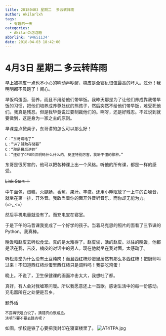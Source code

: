 ```yaml
---
title: 20180403 星期二  多云转阵雨
author: Akilarlxh
tags:
  - 有趣的一天
categories:
  - Akilarの泡泡糖
abbrlink: '94651134'
date: 2018-04-03 18:42:00
---
```

# 4月3日 星期二 多云转阵雨

早上被楠皮一点也不小心的响动声吵醒，楠皮是全寝仇恨值最高的坏人。过分！我明明都不晨跑了！闹心。

早饭鸡蛋面，营养，而且不用给他们带早饭。我昨天那是为了让他们养成靠我带早饭的习惯，把他们培养成养尊处优的熊孩子，然后突然不给他们带早饭，难受死他们。我真是残忍。但是我毕竟说过要制裁他们的。啊呀，还是好残忍。不过说到就要做到，这是身为一家之主的原则。

早课差点掀桌子，东哥讲的怎么可以那么好！
```
C：“东哥讲啥了”
L：“讲了辅助存储器”
C：“那是最后讲的”
L：“还讲了CPU和汉明码什么什么的，反正特别厉害，我听不懂的那种。”
```
东哥是很厉害的，他可以把各种课上出一个风格。听他的所有课，都是一样的感受。

~~Link Start ！~~

中午面包，蛋糕，火腿肠，香蕉，果汁。丰盛。还用小睡眠放了一上午的白噪音，就坐在第一排，开外音。我敢当着你的面开外音听音乐，而你却无能为力。(๑>؂<๑）

然后手机电量就没有了。而充电宝在寝室。

于是下午的马哲课我变成了一个好学的孩子。当着马克思的照片的面看了三节课的Python。我真棒。

晚饭和赵皮去听松食堂。真的是太难得了。赵皮诶，活的赵皮。以往的晚饭，他都是活在我，吉皮，楠皮的对话中的男人。现在他就坐在我对面。太感动了。

听松食堂为什么没有土豆炖肉！而且西红柿炒蛋里居然有那么多西红柿！把厨师叫过来！不知道西红柿炒蛋里西红柿只是调料吗！我要吃鸡蛋！

晚上。不说了，卫生保健课的画面冲击太大，我想吐了都。

真好，有人会对我嘘寒问暖。所以我愿意还上一首歌。感谢生活中的每一份感动。
充电器所在之处便是吾乡。

题外话
```
不要再玩坦白说了。猜错真的很尴尬。
清明节要不要去踏青呢？
```
如图，学校是铁了心要把我封印在寝室楼里了。
![AT4TPA.jpg](https://s2.ax1x.com/2019/04/10/AT4TPA.jpg)